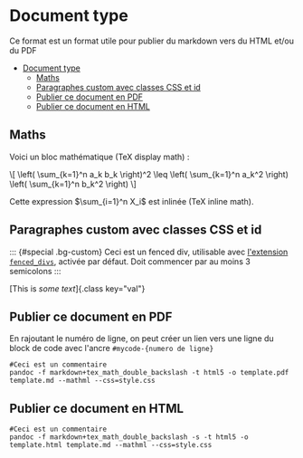 # Document type

Ce format est un format utile pour publier du markdown vers du HTML et/ou du PDF

- [Document type](#document-type)
  - [Maths](#maths)
  - [Paragraphes custom avec classes CSS et id](#paragraphes-custom-avec-classes-css-et-id)
  - [Publier ce document en PDF](#publier-ce-document-en-pdf)
  - [Publier ce document en HTML](#publier-ce-document-en-html)



## Maths

Voici un bloc mathématique (TeX display math) :

\\[
\left( \sum_{k=1}^n a_k b_k \right)^2 \leq \left( \sum_{k=1}^n a_k^2 \right) \left( \sum_{k=1}^n b_k^2 \right)
\\]

Cette expression $\sum_{i=1}^n X_i$ est inlinée (TeX inline math).

## Paragraphes custom avec classes CSS et id

::: {#special .bg-custom}
Ceci est un fenced div, utilisable avec [l'extension `fenced_divs`](https://pandoc.org/MANUAL.html#extension-fenced_divs), activée par défaut. Doit commencer par au moins 3 semicolons
:::

[This is *some text*]{.class key="val"}

## Publier ce document en PDF

En rajoutant le numéro de ligne, on peut créer un lien vers une ligne du block de code avec l'ancre `#mycode-{numero de ligne}`

~~~{#mycode .bash .numberLines startFrom="0"}
#Ceci est un commentaire
pandoc -f markdown+tex_math_double_backslash -t html5 -o template.pdf template.md --mathml --css=style.css
~~~

## Publier ce document en HTML

~~~{#mycode .bash }
#Ceci est un commentaire
pandoc -f markdown+tex_math_double_backslash -s -t html5 -o template.html template.md --mathml --css=style.css
~~~